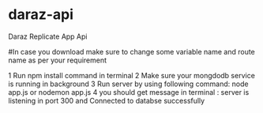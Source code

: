 # daraz-api
Daraz Replicate App Api

#In case you download make sure to change some variable name and route name as per your requirement

1 Run npm install command in terminal 
2 Make sure your mongdodb service is running in background
3 Run server by using following command: node app.js or nodemon app.js
4 you should get message in terminal : server is listening in port 300 and Connected to databse successfully
